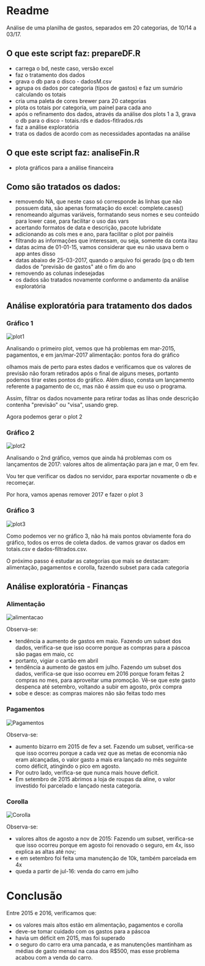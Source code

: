 # Readme

Análise de uma planilha de gastos, separados em 20 categorias, de 10/14 a 03/17.


## O que este script faz: prepareDF.R



- carrega o bd, neste caso, versão excel
- faz o tratamento dos dados
- grava o db para o disco - dadosM.csv
- agrupa os dados por categoria (tipos de gastos) e faz um sumário calculando os totais
- cria uma paleta de cores brewer para 20 categorias
- plota os totais por categoria, um painel para cada ano
- após o refinamento dos dados, através da análise dos plots 1 a 3, grava o db para o disco - totais.rds e dados-fitlrados.rds
- faz a análise exploratória
- trata os dados de acordo com as necessidades apontadas na análise

## O que este script faz: analiseFin.R


- plota gráficos para a análise financeira


## Como são tratados os dados:

- removendo NA, que neste caso só corresponde às linhas que não possuem data, são apenas 
formatação do excel: complete.cases()
- renomeando algumas variáveis, formatando seus nomes e seu conteúdo para lower case, para facilitar o uso das vars
- acertando formatos de data e descrição, pacote lubridate
- adicionando as cols mes e ano, para facilitar o plot por painéis
- filtrando as informações que interessam, ou seja, somente da conta itau
- datas acima de 01-01-15, vamos considerar que eu não usava bem o app antes disso
- datas abaixo de 25-03-2017, quando o arquivo foi gerado (pq o db tem dados de 
"previsão de gastos" até o fim do ano
- removendo as colunas indesejadas
- os dados são tratados novamente conforme o andamento da análise exploratória


## Análise exploratória para tratamento dos dados

### Gráfico 1

![plot1](plot1.png)

Analisando o primeiro plot, vemos que há problemas em mar-2015, pagamentos, e em jan/mar-2017 alimentação: pontos fora do gráfico

olhamos mais de perto para estes dados e verificamos que os valores de previsão não foram retirados após o final de alguns meses, portanto podemos tirar estes pontos do gráfico. Além disso, consta um lançamento referente a pagamento de cc, mas não é assim que eu uso o programa.

Assim, filtrar os dados novamente para retirar todas as lihas onde descrição contenha "previsão" ou "visa", usando grep.

Agora podemos gerar o plot 2

### Gráfico 2

![plot2](plot2.png)


Analisando o 2nd gráfico, vemos que ainda há problemas com os lançamentos de 2017: valores altos de alimentação para jan e mar, 0 em fev.

Vou ter que verificar os dados no servidor, para exportar novamente o db e recomeçar.

Por hora, vamos apenas remover 2017 e fazer o plot 3

### Gráfico 3

![plot3](plot3.png)


Como podemos ver no gráfico 3, não há mais pontos obviamente fora do gráfico, todos os erros de coleta dados. de  vamos gravar os dados em totais.csv e dados-filtrados.csv.

O próximo passo é estudar as categorias que mais se destacam: alimentação, pagamentos e corolla, fazendo subset para cada categoria


## Análise exploratória - Finanças


### Alimentação

![alimentacao](plot-alim.png)

Observa-se:

- tendência a aumento de gastos em maio. Fazendo um subset dos dados, verifica-se que isso ocorre porque as compras para a páscoa são pagas em maio, cc
- portanto, vigiar o cartão em abril
- tendência a aumento de gastos em julho. Fazendo um subset dos dados, verifica-se que isso ocorreu em 2016 porque foram feitas 2 compras no mes, para aproveitar uma promoção. Vê-se que este gasto despenca até setembro, voltando a subir em agosto, próx compra
- sobe e desce: as compras maiores não são feitas todo mes




### Pagamentos

![Pagamentos](plot-pag.png)

Observa-se:

- aumento bizarro em 2015 de fev a set. Fazendo um subset, verifica-se que isso ocorreu porque a cada vez que as metas de economia não eram alcançadas, o valor gasto a mais era lançado no mês seguinte como déficit, atingindo o pico em agosto. 
- Por outro lado, verifica-se que nunca mais houve deficit. 
- Em setembro de 2015 abrimos a loja de roupas da aline, o valor investido foi parcelado e lançado nesta categoria.


### Corolla

![Corolla](plot-cor.png)

Observa-se:

- valores altos de agosto a nov de 2015: Fazendo um subset, verifica-se que isso ocorreu porque em agosto foi renovado o seguro, em 4x, isso explica as altas até nov;
- e em setembro foi feita uma manutenção de 10k, também parcelada em 4x
- queda a partir de jul-16: venda do carro em julho


# Conclusão

Entre 2015 e 2016, verificamos que:

- os valores mais altos estão em alimentação, pagamentos e corolla
- deve-se tomar cuidado com os gastos para a páscoa
- havia um déficit em 2015, mas foi superado
- o seguro do carro era uma pancada, e as manutenções mantinham as médias de gasto mensal na casa dos R$500, mas esse problema acabou com a venda do carro.

